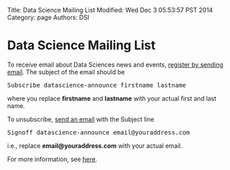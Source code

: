 Title: Data Science Mailing List 
Modified: Wed Dec  3 05:53:57 PST 2014
Category: page
Authors: DSI

<h1>Data Science Mailing List</h1>

To receive email about Data Sciences news and events,
<a href="mailto:sympa@sympa.ucdavis.edu?subject=Subscribe%20datascience-announce%20&lt;firstname&gt;%20&lt;lastname&gt;">register by sending email</a>.
The subject of the email should be
<pre>
Subscribe datascience-announce firstname lastname
</pre>
where you replace <b>firstname</b> and <b>lastname</b>  with your actual first and last name.

<p>
To unsubscribe, <a href="" >send an email</a> with
the Subject line
<pre>
Signoff datascience-announce email@youraddress.com
</pre>
i.e., replace <b>email@youraddress.com</b> with your actual email.
</p>
For more information, see <a href="https://ucdavisit.service-now.com/ess/knowledge_detail.do?sysparm_article=KB0000204" >here</a>.
